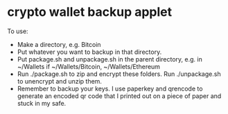 # crypto wallet backup applet

To use:

- Make a directory, e.g. Bitcoin
- Put whatever you want to backup in that directory.
- Put package.sh and unpackage.sh in the parent directory, e.g. in ~/Wallets if ~/Wallets/Bitcoin, ~/Wallets/Ethereum
- Run ./package.sh to zip and encrypt these folders. Run ./unpackage.sh to unencrypt and unzip them.
- Remember to backup your keys. I use paperkey and qrencode to generate an encoded qr code that I printed out on a piece of paper and stuck in my safe.


